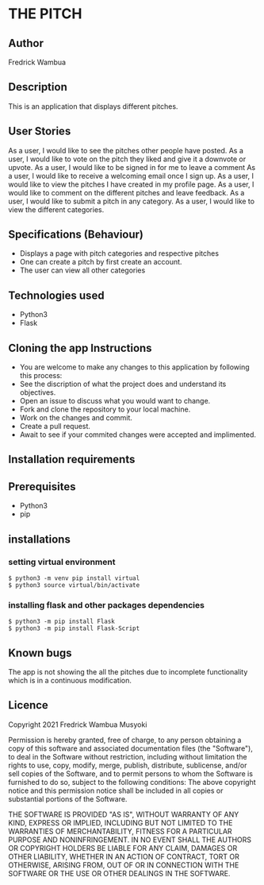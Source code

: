 # THE PITCH
## Author
Fredrick Wambua

## Description
This is an application that displays different pitches.

## User Stories
As a user, I would like to see the pitches other people have posted.
As a user, I would like to vote on the pitch they liked and give it a downvote or upvote.
As a user, I would like to be signed in for me to leave a comment
As a user, I would like to receive a welcoming email once I sign up.
As a user, I would like to view the pitches I have created in my profile page.
As a user, I would like to comment on the different pitches and leave feedback.
As a user, I would like to submit a pitch in any category.
As a user, I would like to view the different categories.


## Specifications (Behaviour)
- Displays a page with pitch categories and respective pitches
- One can create a pitch by first create an account.
- The user can view all other categories


## Technologies used
- Python3
- Flask

## Cloning the app Instructions
- You are welcome to make any changes to this application by following this process:
- See the discription of what the project does and understand its objectives.
- Open an issue to discuss what you would want to change.
- Fork and clone the repository to your local machine.
- Work on the changes and commit.
- Create a pull request.
- Await to see if your commited changes were accepted and implimented.

## Installation requirements
## Prerequisites
- Python3
- pip
## installations
### setting virtual environment
```
$ python3 -m venv pip install virtual
$ python3 source virtual/bin/activate
```
### installing flask and other packages dependencies
```
$ python3 -m pip install Flask
$ python3 -m pip install Flask-Script
```

## Known bugs
The app is not showing the all the pitches due to incomplete functionality which is in a continuous modification.


## Licence
Copyright 2021 Fredrick Wambua Musyoki

Permission is hereby granted, free of charge, to any person obtaining a copy of this software and associated documentation files (the "Software"), to deal in the Software without restriction, including without limitation the rights to use, copy, modify, merge, publish, distribute, sublicense, and/or sell copies of the Software, and to permit persons to whom the Software is furnished to do so, subject to the following conditions: The above copyright notice and this permission notice shall be included in all copies or substantial portions of the Software.

THE SOFTWARE IS PROVIDED "AS IS", WITHOUT WARRANTY OF ANY KIND, EXPRESS OR IMPLIED, INCLUDING BUT NOT LIMITED TO THE WARRANTIES OF MERCHANTABILITY, FITNESS FOR A PARTICULAR PURPOSE AND NONINFRINGEMENT. IN NO EVENT SHALL THE AUTHORS OR COPYRIGHT HOLDERS BE LIABLE FOR ANY CLAIM, DAMAGES OR OTHER LIABILITY, WHETHER IN AN ACTION OF CONTRACT, TORT OR OTHERWISE, ARISING FROM, OUT OF OR IN CONNECTION WITH THE SOFTWARE OR THE USE OR OTHER DEALINGS IN THE SOFTWARE.